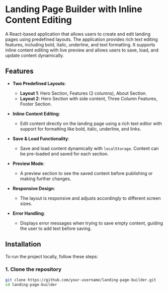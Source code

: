 # Landing Page Builder with Inline Content Editing

A React-based application that allows users to create and edit landing pages using predefined layouts. The application provides rich text editing features, including bold, italic, underline, and text formatting. It supports inline content editing with live preview and allows users to save, load, and update content dynamically.

## Features

- **Two Predefined Layouts**: 
  - **Layout 1**: Hero Section, Features (2 columns), About Section.
  - **Layout 2**: Hero Section with side content, Three Column Features, Footer Section.
  
- **Inline Content Editing**: 
  - Edit content directly on the landing page using a rich text editor with support for formatting like bold, italic, underline, and links.
  
- **Save & Load Functionality**: 
  - Save and load content dynamically with `localStorage`. Content can be pre-loaded and saved for each section.
  
- **Preview Mode**: 
  - A preview section to see the saved content before publishing or making further changes.
  
- **Responsive Design**: 
  - The layout is responsive and adjusts accordingly to different screen sizes.
  
- **Error Handling**: 
  - Displays error messages when trying to save empty content, guiding the user to add text before saving.

## Installation

To run the project locally, follow these steps:

### 1. Clone the repository

```bash
git clone https://github.com/your-username/landing-page-builder.git
cd landing-page-builder
